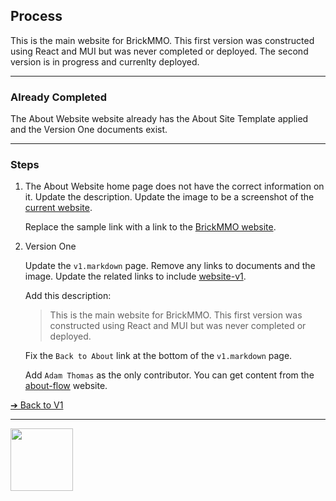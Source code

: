 <style>@import url("//readme.codeadam.ca/readme.css");</style>

## Process

This is the main website for BrickMMO. This first version was constructed using React and MUI but was never completed or deployed. The second version is in progress and currenlty deployed. 

---

### Already Completed

The About Website website already has the About Site Template applied and the Version One documents exist. 

*** 

### Steps

1. The About Website home page does not have the correct information on it. Update the description. Update the image to be a screenshot of the [current website](https://brickmmo.com/). 

    Replace the sample link with a link to the [BrickMMO website](https://brickmmo.com/).

2. Version One

    Update the `v1.markdown` page. Remove any links to documents and the image. Update the related links to include [website-v1](https://github.com/BrickMMO/website-v1).

    Add this description:

    > This is the main website for BrickMMO. This first version was constructed using React and MUI but was never completed or deployed. 
   
    Fix the `Back to About` link at the bottom of the `v1.markdown` page.

    Add `Adam Thomas` as the only contributor. You can get content from the [about-flow](https://brickmmo.github.io/flow-about/v1) website.
   
[&#10132; Back to V1](/radio-about/v1)

---

<a href="https://brickmmo.com">
<img src="https://brickmmo.com/images/brickmmo-logo-horizontal.jpg" width="100">
</a>
